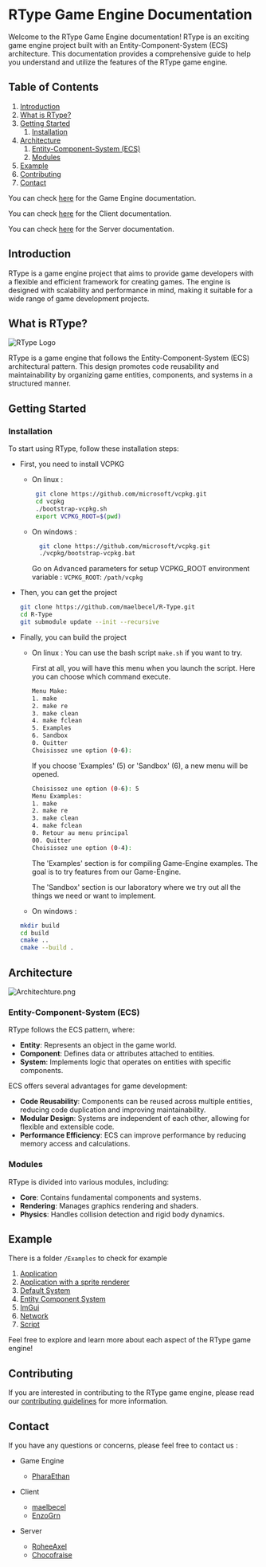 # RType Game Engine Documentation

Welcome to the RType Game Engine documentation! RType is an exciting game engine project built with an Entity-Component-System (ECS) architecture. This documentation provides a comprehensive guide to help you understand and utilize the features of the RType game engine.

## Table of Contents

1. [Introduction](#introduction)
2. [What is RType?](#what-is-rtype)
3. [Getting Started](#getting-started)
    1. [Installation](#installation)
4. [Architecture](#architecture)
    1. [Entity-Component-System (ECS)](#entity-component-system-ecs)
    2. [Modules](#modules)
5. [Example](#example)
6. [Contributing](#contributing)
7. [Contact](#contact)

You can check [here](Game-Engine.md) for the Game Engine documentation.

You can check [here](Client.md) for the Client documentation.

You can check [here](Server.md) for the Server documentation.

## Introduction

RType is a game engine project that aims to provide game developers with a flexible and efficient framework for creating games. The engine is designed with scalability and performance in mind, making it suitable for a wide range of game development projects.

## What is RType?

![RType Logo](https://static.wikia.nocookie.net/shmup/images/d/d4/R-type_logo.png)

RType is a game engine that follows the Entity-Component-System (ECS) architectural pattern. This design promotes code reusability and maintainability by organizing game entities, components, and systems in a structured manner.


## Getting Started

### Installation

To start using RType, follow these installation steps:

- First, you need to install VCPKG
   - On linux :
     ```bash
      git clone https://github.com/microsoft/vcpkg.git
      cd vcpkg
      ./bootstrap-vcpkg.sh
      export VCPKG_ROOT=$(pwd)
     ```
   - On windows :
     ```bash
       git clone https://github.com/microsoft/vcpkg.git
       ./vcpkg/bootstrap-vcpkg.bat
     ```
     Go on Advanced parameters for setup VCPKG_ROOT environment variable :
     `VCPKG_ROOT`: `/path/vcpkg`

- Then, you can get the project
   ```bash
   git clone https://github.com/maelbecel/R-Type.git
   cd R-Type
   git submodule update --init --recursive
   ```

- Finally, you can build the project
  - On linux :
    You can use the bash script `make.sh` if you want to try.
   
    First at all, you will have this menu when you launch the script. Here you can choose which command execute.
   
    ```bash
    Menu Make:
    1. make
    2. make re
    3. make clean
    4. make fclean
    5. Examples
    6. Sandbox
    0. Quitter
    Choisissez une option (0-6):
    ```
    
    If you choose 'Examples' (5) or 'Sandbox' (6), a new menu will be opened.
   
    ```bash
    Choisissez une option (0-6): 5
    Menu Examples:
    1. make
    2. make re
    3. make clean
    4. make fclean
    0. Retour au menu principal
    00. Quitter
    Choisissez une option (0-4):
    ```
   
    The 'Examples' section is for compiling Game-Engine examples. The goal is to try features from our Game-Engine.
   
    The 'Sandbox' section is our laboratory where we try out all the things we need or want to implement.
  
  - On windows :
   
   ```bash
   mkdir build
   cd build
   cmake ..
   cmake --build .
   ```

## Architecture

![Architechture.png](Architechture.png)

### Entity-Component-System (ECS)

RType follows the ECS pattern, where:

- **Entity**: Represents an object in the game world.
- **Component**: Defines data or attributes attached to entities.
- **System**: Implements logic that operates on entities with specific components.

ECS offers several advantages for game development:

- **Code Reusability**: Components can be reused across multiple entities, reducing code duplication and improving maintainability.
- **Modular Design**: Systems are independent of each other, allowing for flexible and extensible code.
- **Performance Efficiency**: ECS can improve performance by reducing memory access and calculations.

### Modules

RType is divided into various modules, including:

- **Core**: Contains fundamental components and systems.
- **Rendering**: Manages graphics rendering and shaders.
- **Physics**: Handles collision detection and rigid body dynamics.

## Example

There is a folder ```/Examples``` to check for example  

1. [Application](Application.md)
2. [Application with a sprite renderer](Application-with-a-sprite-renderer.md)
3. [Default System](Default-System.md)
4. [Entity Component System](Entity-Component-System.md)
5. [ImGui](ImGui.md)
6. [Network](example_network.md)
7. [Script](example_script.md)

Feel free to explore and learn more about each aspect of the RType game engine!

## Contributing

If you are interested in contributing to the RType game engine, please read our [contributing guidelines](CONTRIBUTING.md) for more information.

## Contact

If you have any questions or concerns, please feel free to contact us :

- Game Engine
    - [PharaEthan](https://github.com/PharaEthan)

- Client
    - [maelbecel](https://github.com/maelbecel)
    - [EnzoGrn](https://github.com/EnzoGrn)

- Server
    - [RoheeAxel](https://github.com/RoheeAxel)
    - [Chocofraise](https://github.com/thomasjuin1)